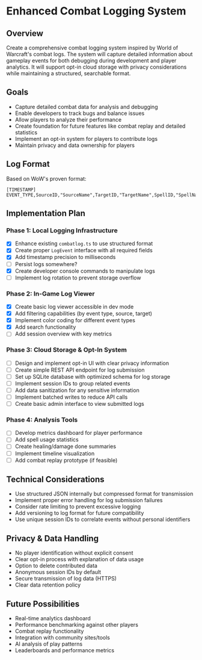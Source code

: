 # Enhanced Combat Logging System

## Overview
Create a comprehensive combat logging system inspired by World of Warcraft's combat logs. The system will capture detailed information about gameplay events for both debugging during development and player analytics. It will support opt-in cloud storage with privacy considerations while maintaining a structured, searchable format.

## Goals
- Capture detailed combat data for analysis and debugging
- Enable developers to track bugs and balance issues
- Allow players to analyze their performance
- Create foundation for future features like combat replay and detailed statistics
- Implement an opt-in system for players to contribute logs
- Maintain privacy and data ownership for players

## Log Format
Based on WoW's proven format:
```
[TIMESTAMP] EVENT_TYPE,SourceID,"SourceName",TargetID,"TargetName",SpellID,"SpellName",Value,ExtraInfo,IsAOE,GroupID
```

## Implementation Plan

### Phase 1: Local Logging Infrastructure
- [x] Enhance existing `combatlog.ts` to use structured format
- [x] Create proper `LogEvent` interface with all required fields
- [x] Add timestamp precision to milliseconds
- [ ] Persist logs somewhere?
- [x] Create developer console commands to manipulate logs
- [ ] Implement log rotation to prevent storage overflow

### Phase 2: In-Game Log Viewer
- [x] Create basic log viewer accessible in dev mode
- [x] Add filtering capabilities (by event type, source, target)
- [x] Implement color coding for different event types
- [x] Add search functionality
- [ ] Add session overview with key metrics

### Phase 3: Cloud Storage & Opt-In System
- [ ] Design and implement opt-in UI with clear privacy information
- [ ] Create simple REST API endpoint for log submission
- [ ] Set up SQLite database with optimized schema for log storage
- [ ] Implement session IDs to group related events
- [ ] Add data sanitization for any sensitive information
- [ ] Implement batched writes to reduce API calls
- [ ] Create basic admin interface to view submitted logs

### Phase 4: Analysis Tools
- [ ] Develop metrics dashboard for player performance
- [ ] Add spell usage statistics
- [ ] Create healing/damage done summaries
- [ ] Implement timeline visualization
- [ ] Add combat replay prototype (if feasible)

## Technical Considerations
- Use structured JSON internally but compressed format for transmission
- Implement proper error handling for log submission failures
- Consider rate limiting to prevent excessive logging
- Add versioning to log format for future compatibility
- Use unique session IDs to correlate events without personal identifiers

## Privacy & Data Handling
- No player identification without explicit consent
- Clear opt-in process with explanation of data usage
- Option to delete contributed data
- Anonymous session IDs by default
- Secure transmission of log data (HTTPS)
- Clear data retention policy

## Future Possibilities
- Real-time analytics dashboard
- Performance benchmarking against other players
- Combat replay functionality
- Integration with community sites/tools
- AI analysis of play patterns
- Leaderboards and performance metrics
